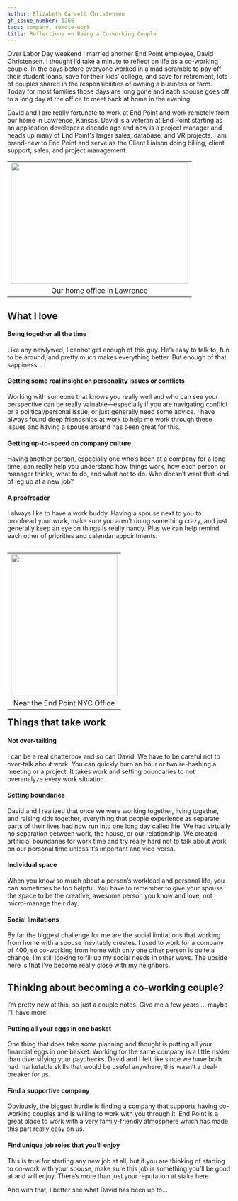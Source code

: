 ```yaml
---
author: Elizabeth Garrett Christensen
gh_issue_number: 1266
tags: company, remote-work
title: Reflections on Being a Co-working Couple
---
```


Over Labor Day weekend I married another End Point employee, David Christensen. I thought I’d take a minute to reflect on life as a co-working couple. In the days before everyone worked in a mad scramble to pay off their student loans, save for their kids’ college, and save for retirement, lots of couples shared in the responsibilities of owning a business or farm. Today for most families those days are long gone and each spouse goes off to a long day at the office to meet back at home in the evening.

David and I are really fortunate to work at End Point and work remotely from our home in Lawrence, Kansas. David is a veteran at End Point starting as an application developer a decade ago and now is a project manager and heads up many of End Point's larger sales, database, and VR projects. I am brand-new to End Point and serve as the Client Liaison doing billing, client support, sales, and project management.

<table align="center" cellpadding="0" cellspacing="0" class="tr-caption-container" style="margin-left: auto; margin-right: auto; text-align: center;"><tbody>
<tr><td style="text-align: center;"><a href="/blog/2016/11/15/reflections-on-being-co-working-couple/image-0-big.jpeg" imageanchor="1" style="margin-left: auto; margin-right: auto;"><img border="0" height="273" src="/blog/2016/11/15/reflections-on-being-co-working-couple/image-0.jpeg" width="400"/></a></td></tr>
<tr><td class="tr-caption" style="text-align: center;">Our home office in Lawrence</td></tr>
</tbody></table>

## What I love

#### Being together all the time

Like any newlywed, I cannot get enough of this guy. He’s easy to talk to, fun to be around, and pretty much makes everything better. But enough of that sappiness…

#### Getting some real insight on personality issues or conflicts

Working with someone that knows you really well and who can see your perspective can be really valuable—especially if you are navigating conflict or a political/personal issue, or just generally need some advice. I have always found deep friendships at work to help me work through these issues and having a spouse around has been great for this.

#### Getting up-to-speed on company culture

Having another person, especially one who’s been at a company for a long time, can really help you understand how things work, how each person or manager thinks, what to do, and what not to do. Who doesn’t want that kind of leg up at a new job?

#### A proofreader

I always like to have a work buddy. Having a spouse next to you to proofread your work, make sure you aren’t doing something crazy, and just generally keep an eye on things is really handy. Plus we can help remind each other of priorities and calendar appointments.

<table cellpadding="0" cellspacing="0" class="tr-caption-container" style="float: left; margin-right: 1em; text-align: left;"><tbody>
<tr><td style="text-align: center;"><a href="/blog/2016/11/15/reflections-on-being-co-working-couple/image-1-big.jpeg" imageanchor="1" style="clear: left; margin-bottom: 1em; margin-left: auto; margin-right: auto;"><img alt="" border="0" height="320" src="/blog/2016/11/15/reflections-on-being-co-working-couple/image-1.jpeg" title="" width="240"/></a></td></tr>
<tr><td class="tr-caption" style="text-align: center;">Near the End Point NYC Office</td></tr>
</tbody></table>

## Things that take work

#### Not over-talking

I can be a real chatterbox and so can David. We have to be careful not to over-talk about work. You can quickly burn an hour or two re-hashing a meeting or a project. It takes work and setting boundaries to not overanalyze every work situation.
#### Setting boundaries

David and I realized that once we were working together, living together, and raising kids together, everything that people experience as separate parts of their lives had now run into one long day called life. We had virtually no separation between work, the house, or our relationship. We created artificial boundaries for work time and try really hard not to talk about work on our personal time unless it’s important and vice-versa.

#### Individual space

When you know so much about a person’s workload and personal life, you can sometimes be too helpful. You have to remember to give your spouse the space to be the creative, awesome person you know and love; not micro-manage their day.

#### Social limitations

By far the biggest challenge for me are the social limitations that working from home with a spouse inevitably creates. I used to work for a company of 400, so co-working from home with only one other person is quite a change. I’m still looking to fill up my social needs in other ways. The upside here is that I’ve become really close with my neighbors.

## Thinking about becoming a co-working couple?

I’m pretty new at this, so just a couple notes. Give me a few years … maybe I’ll have more!

#### Putting all your eggs in one basket

One thing that does take some planning and thought is putting all your financial eggs in one basket. Working for the same company is a little riskier than diversifying your paychecks. David and I felt like since we have both had marketable skills that would be useful anywhere, this wasn’t a deal-breaker for us.

#### Find a supportive company

Obviously, the biggest hurdle is finding a company that supports having co-working couples and is willing to work with you through it. End Point is a great place to work with a very family-friendly atmosphere which has made this part really easy on us.

#### Find unique job roles that you’ll enjoy

This is true for starting any new job at all, but if you are thinking of starting to co-work with your spouse, make sure this job is something you’ll be good at and will enjoy. There’s more than just your reputation at stake here.

And with that, I better see what David has been up to…

